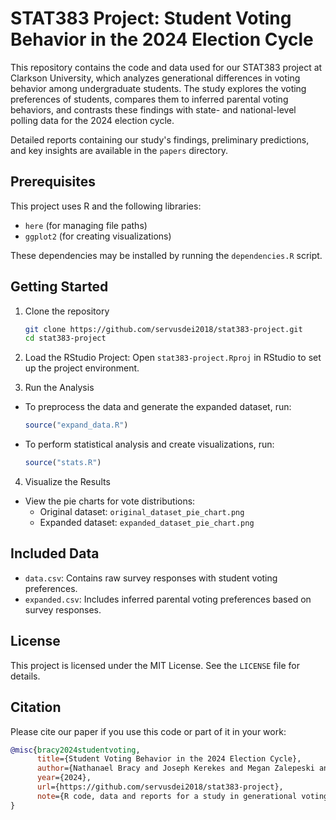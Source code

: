 # STAT383 Project: Student Voting Behavior in the 2024 Election Cycle

This repository contains the code and data used for our STAT383 project at Clarkson University, which analyzes generational differences in voting behavior among undergraduate students. The study explores the voting preferences of students, compares them to inferred parental voting behaviors, and contrasts these findings with state- and national-level polling data for the 2024 election cycle.

Detailed reports containing our study's findings, preliminary predictions, and key insights are available in the `papers` directory.

## Prerequisites

This project uses R and the following libraries:
- `here` (for managing file paths)
- `ggplot2` (for creating visualizations)

These dependencies may be installed by running the `dependencies.R` script.

## Getting Started

1. Clone the repository
    ```bash
    git clone https://github.com/servusdei2018/stat383-project.git
    cd stat383-project
    ```

2. Load the RStudio Project: Open `stat383-project.Rproj` in RStudio to set up the project environment.

3. Run the Analysis
  - To preprocess the data and generate the expanded dataset, run:
    ```R
    source("expand_data.R")
    ```
  - To perform statistical analysis and create visualizations, run:
    ```R
    source("stats.R")
    ```

4. Visualize the Results
  - View the pie charts for vote distributions:
    - Original dataset: `original_dataset_pie_chart.png`
    - Expanded dataset: `expanded_dataset_pie_chart.png`

## Included Data

- `data.csv`: Contains raw survey responses with student voting preferences.
- `expanded.csv`: Includes inferred parental voting preferences based on survey responses.

## License

This project is licensed under the MIT License. See the `LICENSE` file for details.

## Citation

Please cite our paper if you use this code or part of it in your work:

```bibtex
@misc{bracy2024studentvoting,
      title={Student Voting Behavior in the 2024 Election Cycle},
      author={Nathanael Bracy and Joseph Kerekes and Megan Zalepeski and Ethan Jansen},
      year={2024},
      url={https://github.com/servusdei2018/stat383-project},
      note={R code, data and reports for a study in generational voting behavior analysis},
}
```
